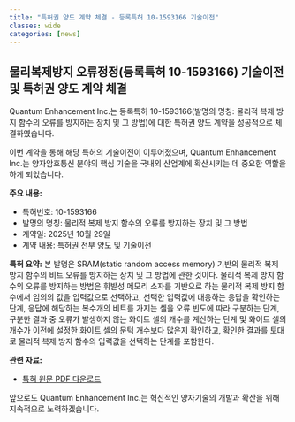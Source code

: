 ```yaml
---
title: "특허권 양도 계약 체결 - 등록특허 10-1593166 기술이전"
classes: wide
categories: [news]
---
```


## 물리복제방지 오류정정(등록특허 10-1593166) 기술이전 및 특허권 양도 계약 체결

Quantum Enhancement Inc.는 등록특허 10-1593166(발명의 명칭: 물리적 복제 방지 함수의 오류를 방지하는 장치 및 그 방법)에 대한 특허권 양도 계약을 성공적으로 체결하였습니다.

이번 계약을 통해 해당 특허의 기술이전이 이루어졌으며, Quantum Enhancement Inc.는 양자암호통신 분야의 핵심 기술을 국내외 산업계에 확산시키는 데 중요한 역할을 하게 되었습니다.

**주요 내용:**
- 특허번호: 10-1593166
- 발명의 명칭: 물리적 복제 방지 함수의 오류를 방지하는 장치 및 그 방법
- 계약일: 2025년 10월 29일
- 계약 내용: 특허권 전부 양도 및 기술이전

**특허 요약:**
본 발명은 SRAM(static random access memory) 기반의 물리적 복제 방지 함수의 비트 오류를 방지하는 장치 및 그 방법에 관한 것이다. 물리적 복제 방지 함수의 오류를 방지하는 방법은 휘발성 메모리 소자를 기반으로 하는 물리적 복제 방지 함수에서 임의의 값을 입력값으로 선택하고, 선택한 입력값에 대응하는 응답을 확인하는 단계, 응답에 해당하는 복수개의 비트를 가지는 셀을 오류 빈도에 따라 구분하는 단계, 구분한 결과 중 오류가 발생하지 않는 화이트 셀의 개수를 계산하는 단계 및 화이트 셀의 개수가 이전에 설정한 화이트 셀의 문턱 개수보다 많은지 확인하고, 확인한 결과를 토대로 물리적 복제 방지 함수의 입력값을 선택하는 단계를 포함한다.

**관련 자료:**
- [특허 원문 PDF 다운로드](/assets/docs/KR101593166B1.pdf)

앞으로도 Quantum Enhancement Inc.는 혁신적인 양자기술의 개발과 확산을 위해 지속적으로 노력하겠습니다.
